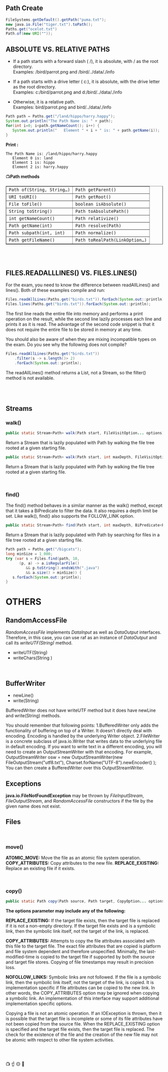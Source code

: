 
## Path Create

```java
FileSystems.getDefault().getPath("puma.txt");
new java.io.File("tiger.txt").toPath();
Paths.get("ocelot.txt")
Path.of(new URI(""));
```

## ABSOLUTE VS. RELATIVE PATHS
- If a path starts with a forward slash ( /), it is absolute, with / as the root directory.  
Examples: /bird/parrot.png and /bird/../data/./info

- If a path starts with a drive letter ( c:), it is absolute, with the drive letter as the root directory.  
Examples: c:/bird/parrot.png and d:/bird/../data/./info

- Otherwise, it is a relative path.  
Examples: bird/parrot.png and bird/../data/./info


```java
Path path = Paths.get("/land/hippo/harry.happy");
System.out.println("The Path Name is: " + path);
for(int i=0; i<path.getNameCount(); i++) {
   System.out.println("   Element " + i + " is: " + path.getName(i));
}
```
**Print :**
```
The Path Name is: /land/hippo/harry.happy
   Element 0 is: land
   Element 1 is: hippo
   Element 2 is: harry.happy
```

📺**Path methods**
<table border="1">
<tbody>
<tr>
<td class="left">
<code>Path of(String, String…)</code> </td>
<td class="left">
<code>Path getParent()</code> </td> </tr>
<tr>
<td class="left">
<code>URI toURI()</code> </td>
<td class="left">
<code>Path getRoot()</code> </td> </tr>
<tr>
<td class="left">
<code>File toFile()</code> </td>
<td class="left">
<code>boolean isAbsolute()</code> </td> </tr>
<tr>
<td class="left">
<code>String toString()</code> </td>
<td class="left">
<code>Path toAbsolutePath()</code> </td> </tr>
<tr>
<td class="left">
<code>int getNameCount()</code> </td>
<td class="left">
<code>Path relativize()</code> </td> </tr>
<tr>
<td class="left">
<code>Path getName(int)</code> </td>
<td class="left">
<code>Path resolve(Path)</code> </td> </tr>
<tr>
<td class="left">
<code>Path subpath(int, int)</code> </td>
<td class="left">
<code>Path normalize()</code> </td> </tr>
<tr>
<td class="left">
<code>Path getFileName()</code> </td>
<td class="left">
<code>Path toRealPath(LinkOption…)</code> </td> </tr> </tbody> </table>


<br/>
<br/>

  
## FILES.READALLLINES() VS. FILES.LINES()  
For the exam, you need to know the difference between readAllLines() and lines(). Both of these examples compile and run:

```java
Files.readAllLines(Paths.get("birds.txt")).forEach(System.out::println);
Files.lines(Paths.get("birds.txt")).forEach(System.out::println);
```
   
The first line reads the entire file into memory and performs a print operation on the result, while the second line lazily processes each line and prints it as it is read. The advantage of the second code snippet is that it does not require the entire file to be stored in memory at any time.

You should also be aware of when they are mixing incompatible types on the exam. Do you see why the following does not compile?
```java
Files.readAllLines(Paths.get("birds.txt"))
    .filter(s -> s.length()> 2)
    .forEach(System.out::println);
```
The readAllLines() method returns a List, not a Stream, so the filter() method is not available.




<br/>
<br/>

## **Streams**

### **walk()**

```java
public static Stream<Path> walk(Path start, FileVisitOption... options) throws IOException
```
Return a Stream that is lazily populated with Path by walking the file tree rooted at a given starting file.

```java
public static Stream<Path> walk(Path start, int maxDepth, FileVisitOption... options) throws IOException
```
Return a Stream that is lazily populated with Path by walking the file tree rooted at a given starting file.

<br/>

### **find()**

The find() method behaves in a similar manner as the walk() method, except that it takes a BiPredicate to filter the data. It also requires a depth limit be set. Like walk(), find() also supports the FOLLOW_LINK option.

```java
public static Stream<Path> find(Path start, int maxDepth, BiPredicate<Path,BasicFileAttributes> matcher, FileVisitOption... options) throws IOException
```
Return a Stream that is lazily populated with Path by searching for files in a file tree rooted at a given starting file.


```java
Path path = Paths.get("/bigcats");
long minSize = 1_000;
try (var s = Files.find(path, 10, 
      (p, a) -> a.isRegularFile()
         && p.toString().endsWith(".java")
         && a.size() > minSize)) {
   s.forEach(System.out::println);
}
```





# OTHERS
## **RandomAccessFile**

*RandomAccessFile* implements *DataInput* as well as *DataOutput* interfaces. Therefore, in this case, you can use raf as an instance of *DataOutput* and call its *writeUTF(String)* method.

- writeUTF(String)
- writeChars(String )

<br/>

## BufferWriter

- newLine()
- write(String)

BufferedWriter does not have writeUTF method but it does have newLine and write(String) methods. 

You should remember that following points:
1.BufferedWriter only adds the functionality of buffering on top of a Writer. It doesn't directly deal with encoding. Encoding is handled by the underlying Writer object.
2.FileWriter is a concrete subclass of java.io.Writer that writes data to the underlying file in default encoding. If you want to write text in a different encoding, you will need to create an OutputStreamWriter with that encoding. For example,
OutputStreamWriter osw = new OutputStreamWriter(new FileOutputStream("utf8.txt"), Charset.forName("UTF-8").newEncoder()  );
You can then create a BufferedWriter over this OutputStreamWriter.



## **Exceptions**

**java.io.FileNotFoundException** may be thrown by *FileInputStream*, *FileOutputStream*, and *RandomAccessFile* constructors if the file by the given name does not exist.


## **Files**
<br/>

### **move()**

**ATOMIC_MOVE:** Move the file as an atomic file system operation.
**COPY_ATTRIBUTES:** Copy attributes to the new file.
**REPLACE_EXISTING:** Replace an existing file if it exists.


<br/>

### **copy()**

```java
public static Path copy(Path source, Path target, CopyOption... options) throws IOException
```

**The options parameter may include any of the following:**  

**REPLACE_EXISTING:**  If the target file exists, then the target file is replaced if it is not a non-empty directory. If the target file exists and is a symbolic link, then the symbolic link itself, not the target of the link, is replaced.

**COPY_ATTRIBUTES:**  Attempts to copy the file attributes associated with this file to the target file. The exact file attributes that are copied is platform and file system dependent and therefore unspecified. Minimally, the last-modified-time is copied to the target file if supported by both the source and target file stores. Copying of file timestamps may result in precision loss.

**NOFOLLOW_LINKS:**  Symbolic links are not followed. If the file is a symbolic link, then the symbolic link itself, not the target of the link, is copied. It is implementation specific if file attributes can be copied to the new link. In other words, the COPY_ATTRIBUTES option may be ignored when copying a symbolic link.
An implementation of this interface may support additional implementation specific options.

Copying a file is not an atomic operation. If an IOException is thrown, then it is possible that the target file is incomplete or some of its file attributes have not been copied from the source file. When the REPLACE_EXISTING option is specified and the target file exists, then the target file is replaced. The check for the existence of the file and the creation of the new file may not be atomic with respect to other file system activities.
 
<br/>

```java
```

📺 ☝ 🟡
🔴
